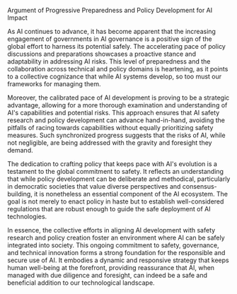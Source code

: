 Argument of Progressive Preparedness and Policy Development for AI Impact

As AI continues to advance, it has become apparent that the increasing engagement of governments in AI governance is a positive sign of the global effort to harness its potential safely. The accelerating pace of policy discussions and preparations showcases a proactive stance and adaptability in addressing AI risks. This level of preparedness and the collaboration across technical and policy domains is heartening, as it points to a collective cognizance that while AI systems develop, so too must our frameworks for managing them.

Moreover, the calibrated pace of AI development is proving to be a strategic advantage, allowing for a more thorough examination and understanding of AI's capabilities and potential risks. This approach ensures that AI safety research and policy development can advance hand-in-hand, avoiding the pitfalls of racing towards capabilities without equally prioritizing safety measures. Such synchronized progress suggests that the risks of AI, while not negligible, are being addressed with the gravity and foresight they demand.

The dedication to crafting policy that keeps pace with AI's evolution is a testament to the global commitment to safety. It reflects an understanding that while policy development can be deliberate and methodical, particularly in democratic societies that value diverse perspectives and consensus-building, it is nonetheless an essential component of the AI ecosystem. The goal is not merely to enact policy in haste but to establish well-considered regulations that are robust enough to guide the safe deployment of AI technologies.

In essence, the collective efforts in aligning AI development with safety research and policy creation foster an environment where AI can be safely integrated into society. This ongoing commitment to safety, governance, and technical innovation forms a strong foundation for the responsible and secure use of AI. It embodies a dynamic and responsive strategy that keeps human well-being at the forefront, providing reassurance that AI, when managed with due diligence and foresight, can indeed be a safe and beneficial addition to our technological landscape.